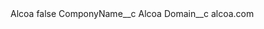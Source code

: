 <?xml version="1.0" encoding="UTF-8"?>
<CustomMetadata xmlns="http://soap.sforce.com/2006/04/metadata" xmlns:xsi="http://www.w3.org/2001/XMLSchema-instance" xmlns:xsd="http://www.w3.org/2001/XMLSchema">
    <label>Alcoa</label>
    <protected>false</protected>
    <values>
        <field>ComponyName__c</field>
        <value xsi:type="xsd:string">Alcoa</value>
    </values>
    <values>
        <field>Domain__c</field>
        <value xsi:type="xsd:string">alcoa.com</value>
    </values>
</CustomMetadata>
